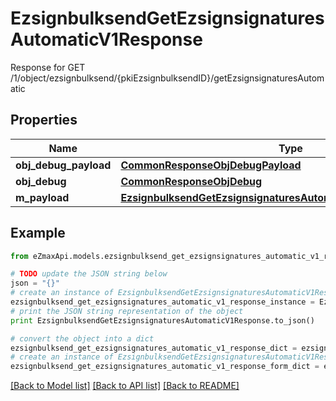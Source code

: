 # EzsignbulksendGetEzsignsignaturesAutomaticV1Response

Response for GET /1/object/ezsignbulksend/{pkiEzsignbulksendID}/getEzsignsignaturesAutomatic

## Properties
Name | Type | Description | Notes
------------ | ------------- | ------------- | -------------
**obj_debug_payload** | [**CommonResponseObjDebugPayload**](CommonResponseObjDebugPayload.md) |  | 
**obj_debug** | [**CommonResponseObjDebug**](CommonResponseObjDebug.md) |  | [optional] 
**m_payload** | [**EzsignbulksendGetEzsignsignaturesAutomaticV1ResponseMPayload**](EzsignbulksendGetEzsignsignaturesAutomaticV1ResponseMPayload.md) |  | 

## Example

```python
from eZmaxApi.models.ezsignbulksend_get_ezsignsignatures_automatic_v1_response import EzsignbulksendGetEzsignsignaturesAutomaticV1Response

# TODO update the JSON string below
json = "{}"
# create an instance of EzsignbulksendGetEzsignsignaturesAutomaticV1Response from a JSON string
ezsignbulksend_get_ezsignsignatures_automatic_v1_response_instance = EzsignbulksendGetEzsignsignaturesAutomaticV1Response.from_json(json)
# print the JSON string representation of the object
print EzsignbulksendGetEzsignsignaturesAutomaticV1Response.to_json()

# convert the object into a dict
ezsignbulksend_get_ezsignsignatures_automatic_v1_response_dict = ezsignbulksend_get_ezsignsignatures_automatic_v1_response_instance.to_dict()
# create an instance of EzsignbulksendGetEzsignsignaturesAutomaticV1Response from a dict
ezsignbulksend_get_ezsignsignatures_automatic_v1_response_form_dict = ezsignbulksend_get_ezsignsignatures_automatic_v1_response.from_dict(ezsignbulksend_get_ezsignsignatures_automatic_v1_response_dict)
```
[[Back to Model list]](../README.md#documentation-for-models) [[Back to API list]](../README.md#documentation-for-api-endpoints) [[Back to README]](../README.md)


